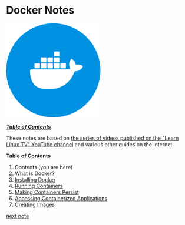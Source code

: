 # Docker Notes

![Docker Logo](img/docker-icon-256x256.png)

[***Table of Contents***](/README.md)

These notes are based on [the series of videos published on the "Learn Linux
TV" YouTube channel](https://www.youtube.com/@LearnLinuxTV) and various other
guides on the Internet.

**Table of Contents**  

1. Contents (you are here)
1. [What is Docker?](./docker-essentials/02-what-is-docker.md)
1. [Installing Docker](./docker-essentials/03-installing-docker.md)
1. [Running Containers](./docker-essentials/04-running-containers.md)
1. [Making Containers Persist](./docker-essentials/05-making-containers-persist.md)
1. [Accessing Containerized Applications](./docker-essentials/06-accessing-containerized-apps.md)
1. [Creating Images](./docker-essentials/07-creating-images.md)

[next note](./docker-essentials/02-what-is-docker.md)
